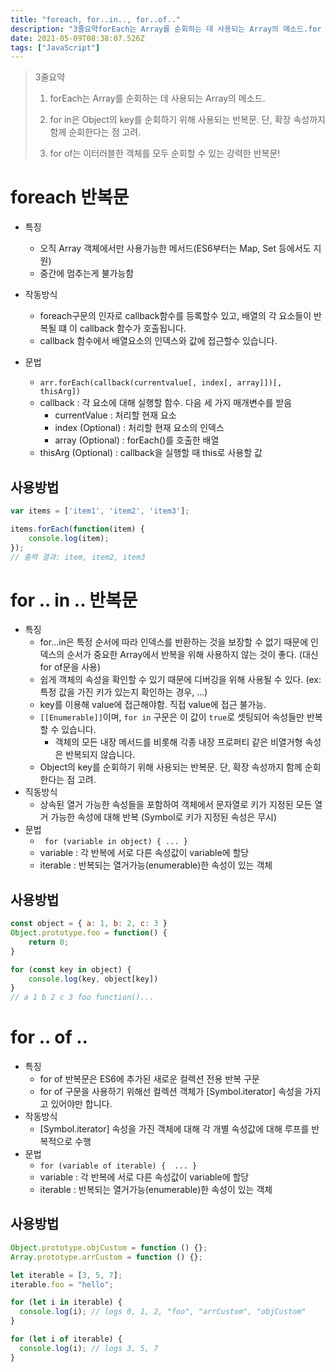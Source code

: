 ```yaml
---
title: "foreach, for..in.., for..of.."
description: "3줄요약forEach는 Array를 순회하는 데 사용되는 Array의 메소드.for in은 Object의 key를 순회하기 위해 사용되는 반복문. 단, 확장 속성까지 함께 순회한다는 점 고려.for of는 이터러블한 객체를 모두 순회할 수 있는 강력한 반복문!특징오직 "
date: 2021-05-09T08:38:07.526Z
tags: ["JavaScript"]
---
```

> 3줄요약
>
> 1. forEach는 Array를 순회하는 데 사용되는 Array의 메소드.
>
> 2. for in은 Object의 key를 순회하기 위해 사용되는 반복문. 단, 확장 속성까지 함께 순회한다는 점 고려.
>
> 3. for of는 이터러블한 객체를 모두 순회할 수 있는 강력한 반복문!



# foreach 반복문

- 특징

  - 오직 Array 객체에서만 사용가능한 메서드(ES6부터는 Map, Set 등에서도 지원)
  - 중간에 멈추는게 불가능함

- 작동방식

  - foreach구문의 인자로 callback함수를 등록할수 있고, 배열의 각 요소들이 반복될 떄 이 callback 함수가 호출됩니다. 
  - callback 함수에서 배열요소의 인덱스와 값에 접근할수 있습니다.

- 문법

  - `arr.forEach(callback(currentvalue[, index[, array]])[, thisArg])`
  - callback : 각 요소에 대해 실행할 함수. 다음 세 가지 매개변수를 받음
    - currentValue : 처리할 현재 요소
    - index (Optional) : 처리할 현재 요소의 인덱스
    - array (Optional) : forEach()를 호출한 배열
  - thisArg (Optional) : callback을 실행할 때 this로 사용할 값

  



## 사용방법

```js
var items = ['item1', 'item2', 'item3'];

items.forEach(function(item) {
    console.log(item);
});
// 출력 결과: item, item2, item3
```



# for .. in .. 반복문 

- 특징
  - for...in은 특정 순서에 따라 인덱스를 반환하는 것을 보장할 수 없기 때문에 인덱스의 순서가 중요한 Array에서 반복을 위해 사용하지 않는 것이 좋다. (대신 for of문을 사용)
  - 쉽게 객체의 속성을 확인할 수 있기 때문에 디버깅을 위해 사용될 수 있다. (ex: 특정 값을 가진 키가 있는지 확인하는 경우, ...)
  - key를 이용해 value에 접근해야함. 직접 value에 접근 불가능.
  - `[[Enumerable]]`이며, `for in` 구문은 이 값이 `true`로 셋팅되어 속성들만 반복할 수 있습니다. 
    -  객체의 모든 내장 메서드를 비롯해 각종 내장 프로퍼티 같은 비열거형 속성은 반복되지 않습니다.
  - Object의 key를 순회하기 위해 사용되는 반복문. 단, 확장 속성까지 함께 순회한다는 점 고려.
- 직동방식
  - 상속된 열거 가능한 속성들을 포함하여 객체에서 문자열로 키가 지정된 모든 열거 가능한 속성에 대해 반복  (Symbol로 키가 지정된 속성은 무시)
- 문법
  - ` for (variable in object) { ... }`
  - variable : 각 반복에 서로 다른 속성값이 variable에 할당
  - iterable : 반복되는 열거가능(enumerable)한 속성이 있는 객체



## 사용방법

```js
const object = { a: 1, b: 2, c: 3 }
Object.prototype.foo = function() { 
    return 0; 
}

for (const key in object) { 
    console.log(key, object[key])
} 
// a 1 b 2 c 3 foo function()...
```





# for .. of ..

- 특징
  - for of 반복문은 ES6에 추가된 새로운 컬렉션 전용 반복 구문
  - for of 구문을 사용하기 위해선 컬렉션 객체가 [Symbol.iterator] 속성을 가지고 있어야만 합니다.
- 작동방식
  - [Symbol.iterator] 속성을 가진 객체에 대해 각 개별 속성값에 대해 루프를 반복적으로 수행
- 문법
  - `for (variable of iterable) {  ... }`
  - variable : 각 반복에 서로 다른 속성값이 variable에 할당
  - iterable : 반복되는 열거가능(enumerable)한 속성이 있는 객체



## 사용방법

```js
Object.prototype.objCustom = function () {};
Array.prototype.arrCustom = function () {};

let iterable = [3, 5, 7];
iterable.foo = "hello";

for (let i in iterable) {
  console.log(i); // logs 0, 1, 2, "foo", "arrCustom", "objCustom"
}

for (let i of iterable) {
  console.log(i); // logs 3, 5, 7
}
```

